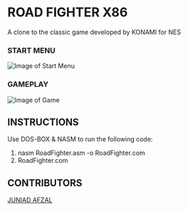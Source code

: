 # ROAD FIGHTER X86

A clone to the classic game developed by KONAMI for NES

### START MENU
![Image of Start Menu](https://github.com/ummarikram/RoadFighter/blob/main/start.gif)

### GAMEPLAY
![Image of Game](https://github.com/ummarikram/RoadFighter/blob/main/gameplay.gif)

## INSTRUCTIONS

Use DOS-BOX & NASM to run the following code: 
1. nasm RoadFighter.asm -o RoadFighter.com
2. RoadFighter.com

## CONTRIBUTORS

[JUNIAD AFZAL](https://github.com/JunaidFASTNu)

